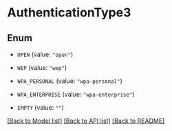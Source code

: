 # AuthenticationType3

## Enum


* `OPEN` (value: `"open"`)

* `WEP` (value: `"wep"`)

* `WPA_PERSONAL` (value: `"wpa-personal"`)

* `WPA_ENTERPRISE` (value: `"wpa-enterprise"`)

* `EMPTY` (value: `""`)


[[Back to Model list]](../README.md#documentation-for-models) [[Back to API list]](../README.md#documentation-for-api-endpoints) [[Back to README]](../README.md)


